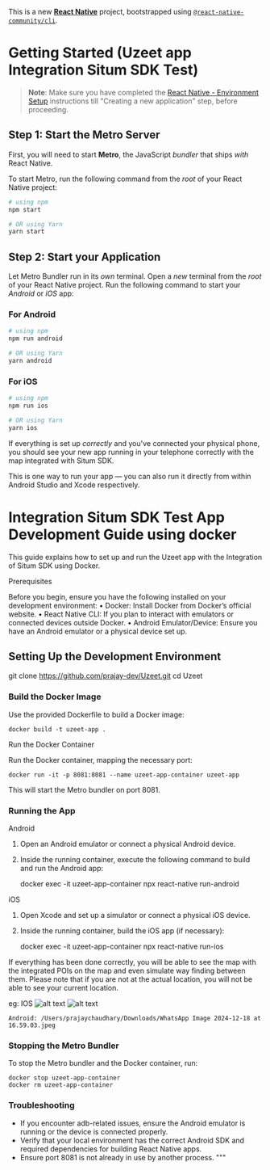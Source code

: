 This is a new [**React Native**](https://reactnative.dev) project, bootstrapped using [`@react-native-community/cli`](https://github.com/react-native-community/cli).

# Getting Started (Uzeet app Integration Situm SDK Test)

> **Note**: Make sure you have completed the [React Native - Environment Setup](https://reactnative.dev/docs/environment-setup) instructions till "Creating a new application" step, before proceeding.

## Step 1: Start the Metro Server

First, you will need to start **Metro**, the JavaScript _bundler_ that ships _with_ React Native.

To start Metro, run the following command from the _root_ of your React Native project:

```bash
# using npm
npm start

# OR using Yarn
yarn start
```

## Step 2: Start your Application

Let Metro Bundler run in its _own_ terminal. Open a _new_ terminal from the _root_ of your React Native project. Run the following command to start your _Android_ or _iOS_ app:

### For Android

```bash
# using npm
npm run android

# OR using Yarn
yarn android
```

### For iOS

```bash
# using npm
npm run ios

# OR using Yarn
yarn ios
```

If everything is set up _correctly_ and you've connected your physical phone, you should see your new app running in your telephone correctly with the map integrated with Situm SDK.

This is one way to run your app — you can also run it directly from within Android Studio and Xcode respectively.

# Integration Situm SDK Test App Development Guide using docker

This guide explains how to set up and run the Uzeet app with the Integration of Situm SDK using Docker.

Prerequisites

Before you begin, ensure you have the following installed on your development environment:
• Docker: Install Docker from Docker’s official website.
• React Native CLI: If you plan to interact with emulators or connected devices outside Docker.
• Android Emulator/Device: Ensure you have an Android emulator or a physical device set up.

## Setting Up the Development Environment

git clone https://github.com/prajay-dev/Uzeet.git
cd Uzeet

### Build the Docker Image

Use the provided Dockerfile to build a Docker image:

    docker build -t uzeet-app .

Run the Docker Container

Run the Docker container, mapping the necessary port:

    docker run -it -p 8081:8081 --name uzeet-app-container uzeet-app

This will start the Metro bundler on port 8081.

### Running the App

Android

1. Open an Android emulator or connect a physical Android device.
2. Inside the running container, execute the following command to build and run the Android app:

   docker exec -it uzeet-app-container npx react-native run-android

iOS

1. Open Xcode and set up a simulator or connect a physical iOS device.
2. Inside the running container, build the iOS app (if necessary):

   docker exec -it uzeet-app-container npx react-native run-ios

If everything has been done correctly, you will be able to see the map with the integrated POIs on the map and even simulate way finding between them. Please note that if you are not at the actual location, you will not be able to see your current location.

eg: IOS
![alt text](IMG_7922.PNG) ![alt text](IMG_7923.PNG)

    Android: /Users/prajaychaudhary/Downloads/WhatsApp Image 2024-12-18 at 16.59.03.jpeg

### Stopping the Metro Bundler

To stop the Metro bundler and the Docker container, run:

    docker stop uzeet-app-container
    docker rm uzeet-app-container

### Troubleshooting

- If you encounter adb-related issues, ensure the Android emulator is running or the device is connected properly.
- Verify that your local environment has the correct Android SDK and required dependencies for building React Native apps.
- Ensure port 8081 is not already in use by another process.
  """
